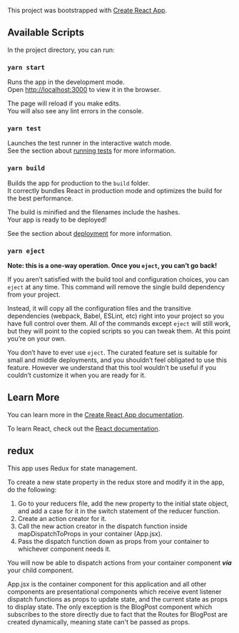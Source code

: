 This project was bootstrapped with [Create React App](https://github.com/facebook/create-react-app).

## Available Scripts

In the project directory, you can run:

### `yarn start`

Runs the app in the development mode.<br />
Open [http://localhost:3000](http://localhost:3000) to view it in the browser.

The page will reload if you make edits.<br />
You will also see any lint errors in the console.

### `yarn test`

Launches the test runner in the interactive watch mode.<br />
See the section about [running tests](https://facebook.github.io/create-react-app/docs/running-tests) for more information.

### `yarn build`

Builds the app for production to the `build` folder.<br />
It correctly bundles React in production mode and optimizes the build for the best performance.

The build is minified and the filenames include the hashes.<br />
Your app is ready to be deployed!

See the section about [deployment](https://facebook.github.io/create-react-app/docs/deployment) for more information.

### `yarn eject`

**Note: this is a one-way operation. Once you `eject`, you can’t go back!**

If you aren’t satisfied with the build tool and configuration choices, you can `eject` at any time. This command will remove the single build dependency from your project.

Instead, it will copy all the configuration files and the transitive dependencies (webpack, Babel, ESLint, etc) right into your project so you have full control over them. All of the commands except `eject` will still work, but they will point to the copied scripts so you can tweak them. At this point you’re on your own.

You don’t have to ever use `eject`. The curated feature set is suitable for small and middle deployments, and you shouldn’t feel obligated to use this feature. However we understand that this tool wouldn’t be useful if you couldn’t customize it when you are ready for it.

## Learn More

You can learn more in the [Create React App documentation](https://facebook.github.io/create-react-app/docs/getting-started).

To learn React, check out the [React documentation](https://reactjs.org/).

## redux

This app uses Redux for state management.

To create a new state property in the redux store and modify it in the app, do the following:

1. Go to your reducers file, add the new property to the initial state object, and add a case for it in the switch statement of the reducer function.
2. Create an action creator for it.
3. Call the new action creator in the dispatch function inside mapDispatchToProps in your container (App.jsx).
4. Pass the dispatch function down as props from your container to whichever component needs it.

You will now be able to dispatch actions from your container component **_via_** your child component.

App.jsx is the container component for this application and all other components are presentational components which receive event listener dispatch functions as props to update state, and the current state as props to display state. The only exception is the BlogPost component which subscribes to the store directly due to fact that the Routes for BlogPost are created dynamically, meaning state can't be passed as props.
